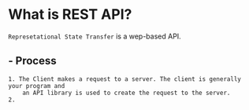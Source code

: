 # What is REST API?

`Represetational State Transfer` is a wep-based API.

## - Process
    1. The Client makes a request to a server. The client is generally your program and
        an API library is used to create the request to the server.
    2. 